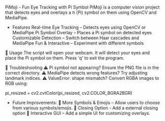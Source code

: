PiMoji - Fun Eye Tracking with Pi Symbol
PiMoji is a computer vision project that detects eyes and overlays a π (Pi) symbol on them using OpenCV and MediaPipe.

 - Features
 Real-time Eye Tracking – Detects eyes using OpenCV or MediaPipe
 Pi Symbol Overlay – Places a Pi symbol on detected eyes
 Customizable Detection – Switch between Haar cascades and MediaPipe
 Fun & Interactive – Experiment with different symbols

📌 Usage
The script will open your webcam.
It will detect your eyes and place the Pi symbol on them.
Press 'q' to exit the program.

🔧 Troubleshooting
⚠️ Pi symbol not appearing? Ensure the PNG file is in the correct directory.
⚠️ MediaPipe detects wrong features? Try adjusting landmark indices.
⚠️ ValueError: shape mismatch? Convert RGBA images to RGB using:

pi_resized = cv2.cvtColor(pi_resized, cv2.COLOR_BGRA2BGR)

 - Future Improvements:
🔹 More Symbols & Emojis – Allow users to choose from various symbols/emojis.
🔹 Closing Option - Add a external closing option
🔹 Interactive GUI – Add a simple UI for customizing overlays.
